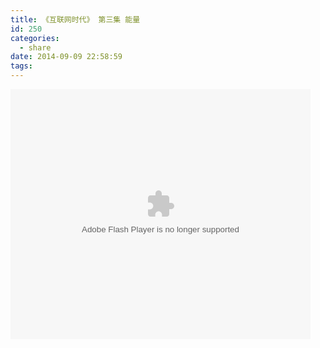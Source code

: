 ```yaml
---
title: 《互联网时代》 第三集 能量
id: 250
categories:
  - share
date: 2014-09-09 22:58:59
tags:
---
```


<embed src="http://static.video.qq.com/TPout.swf?vid=q0015m4iw87&auto=0" allowFullScreen="true" quality="high" width="480" height="400" align="middle" allowScriptAccess="always" type="application/x-shockwave-flash"></embed>